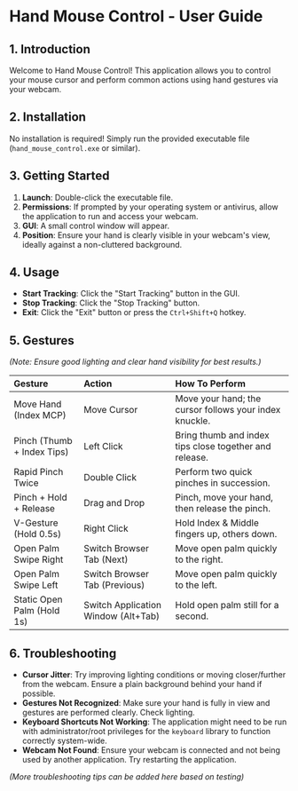 # Hand Mouse Control - User Guide

## 1. Introduction

Welcome to Hand Mouse Control! This application allows you to control your mouse cursor and perform common actions using hand gestures via your webcam.

## 2. Installation

No installation is required! Simply run the provided executable file (`hand_mouse_control.exe` or similar).

## 3. Getting Started

1.  **Launch**: Double-click the executable file.
2.  **Permissions**: If prompted by your operating system or antivirus, allow the application to run and access your webcam.
3.  **GUI**: A small control window will appear.
4.  **Position**: Ensure your hand is clearly visible in your webcam's view, ideally against a non-cluttered background.

## 4. Usage

-   **Start Tracking**: Click the "Start Tracking" button in the GUI.
-   **Stop Tracking**: Click the "Stop Tracking" button.
-   **Exit**: Click the "Exit" button or press the `Ctrl+Shift+Q` hotkey.

## 5. Gestures

*(Note: Ensure good lighting and clear hand visibility for best results.)*

| Gesture                   | Action                           | How To Perform                                     |
| :------------------------ | :------------------------------- | :------------------------------------------------- |
| Move Hand (Index MCP)     | Move Cursor                      | Move your hand; the cursor follows your index knuckle. |
| Pinch (Thumb + Index Tips) | Left Click                       | Bring thumb and index tips close together and release. |
| Rapid Pinch Twice         | Double Click                     | Perform two quick pinches in succession.           |
| Pinch + Hold + Release    | Drag and Drop                    | Pinch, move your hand, then release the pinch.     |
| V-Gesture (Hold 0.5s)     | Right Click                      | Hold Index & Middle fingers up, others down.       |
| Open Palm Swipe Right     | Switch Browser Tab (Next)      | Move open palm quickly to the right.               |
| Open Palm Swipe Left      | Switch Browser Tab (Previous)  | Move open palm quickly to the left.                |
| Static Open Palm (Hold 1s) | Switch Application Window (Alt+Tab) | Hold open palm still for a second.               |

## 6. Troubleshooting

-   **Cursor Jitter**: Try improving lighting conditions or moving closer/further from the webcam. Ensure a plain background behind your hand if possible.
-   **Gestures Not Recognized**: Make sure your hand is fully in view and gestures are performed clearly. Check lighting.
-   **Keyboard Shortcuts Not Working**: The application might need to be run with administrator/root privileges for the `keyboard` library to function correctly system-wide.
-   **Webcam Not Found**: Ensure your webcam is connected and not being used by another application. Try restarting the application.

*(More troubleshooting tips can be added here based on testing)* 